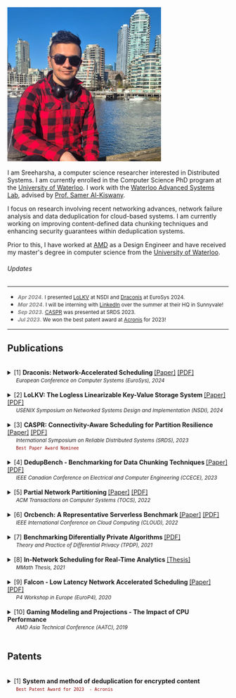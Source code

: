 <img src="Title_Image_2.jpg" width=350>

I am Sreeharsha, a computer science researcher interested in Distributed Systems. I am currently enrolled in the Computer Science PhD program at the [University of Waterloo](https://uwaterloo.ca/). I work with the [Waterloo Advanced Systems Lab](https://wasl.uwaterloo.ca/), advised by [Prof. Samer Al-Kiswany](https://cs.uwaterloo.ca/~alkiswan/index.html).

I focus on research involving recent networking advances, network failure analysis and data deduplication for cloud-based systems. I am currently working on improving content-defined data chunking techniques and enhancing security guarantees within deduplication systems.

Prior to this, I have worked at [AMD](https://www.amd.com/en.html) as a Design Engineer and have received my master's degree in computer science from the [University of Waterloo](https://uwaterloo.ca/).

###### Updates
---
 * <small> <font style="color:gray"><b><em>Apr 2024</em>.</b></font> I presented <a href="https://wasl.uwaterloo.ca/projects/lolkv/">LoLKV</a> at NSDI and <a href="https://wasl.uwaterloo.ca/projects/draconis/">Draconis</a> at EuroSys 2024. </small>   
 * <small> <font style="color:gray"><b><em>Mar 2024</em>.</b></font> I will be interning with <a href="https://www.linkedin.com/">LinkedIn</a> over the summer at their HQ in Sunnyvale! </small>  
 * <small> <font style="color:gray"><b><em>Sep 2023</em>.</b></font> <a href="https://wasl.uwaterloo.ca/projects/nifty/">CASPR</a> was presented at SRDS 2023. </small>  
 * <small> <font style="color:gray"><b><em>Jul 2023</em>.</b></font> We won the best patent award at <a href="https://www.acronis.com/en-us/">Acronis</a> for 2023! </small>
 ---
 
## Publications
<br>
<details> <summary> [1]
  <strong> Draconis: Network-Accelerated Scheduling </strong> <a href="https://dl.acm.org/doi/10.1145/3627703.3650060">[Paper]</a> <a href="https://cs.uwaterloo.ca/~alkiswan/papers/Draconis-EuroSys24.pdf">[PDF]</a> <br>
    &nbsp;&nbsp;&nbsp;&nbsp;&nbsp;<small><em>European Conference on Computer Systems (EuroSys), 2024</em></small> <br>
  </summary>
  
  &nbsp;&nbsp;&nbsp;&nbsp;&nbsp;&nbsp;&nbsp;&nbsp; <small> <em>Sreeharsha Udayashankar</em>, Ashraf Abdel-Hadi, Ali Mashtizadeh and Samer Al-Kiswany </small>
</details>

<br>
<details> <summary> [2]
  <strong>  LoLKV: The Logless Linearizable Key-Value Storage System </strong> <a href="https://www.usenix.org/conference/nsdi24/presentation/alquraan">[Paper]</a> <a href="https://cs.uwaterloo.ca/~alkiswan/papers/LoLKV-NSDI24.pdf">[PDF]</a> <br>  
    &nbsp;&nbsp;&nbsp;&nbsp;&nbsp;<small><em>USENIX Symposium on Networked Systems Design and Implementation (NSDI), 2024 </em></small> <br>
  </summary>
  
  &nbsp;&nbsp;&nbsp;&nbsp;&nbsp;&nbsp;&nbsp;&nbsp; <small>Ahmed Alquraan, <em>Sreeharsha Udayashankar</em>, Virendra Marathe, Bernard Wong and Samer Al-Kiswany</small>
</details>

<br>
<details> <summary> [3]
  <strong> CASPR: Connectivity-Aware Scheduling for Partition Resilience </strong> <a href="https://ieeexplore.ieee.org/abstract/document/10419277">[Paper]</a> <a href="https://cs.uwaterloo.ca/~alkiswan/papers/CASRP_SRDS23.pdf">[PDF]</a> <br>  
    &nbsp;&nbsp;&nbsp;&nbsp;&nbsp;<small><em>International Symposium on Reliable Distributed Systems (SRDS), 2023</em></small> <br>
  &nbsp;&nbsp;&nbsp;&nbsp;&nbsp;<code style="color:darkred"><small>Best Paper Award Nominee</small></code>
</summary>
  
  &nbsp;&nbsp;&nbsp;&nbsp;&nbsp;&nbsp;&nbsp;&nbsp; <small>Sara Qunaibi, <em>Sreeharsha Udayashankar</em> and Samer Al-Kiswany </small>
</details>

<br>
<details> <summary> [4]
   <strong>DedupBench - Benchmarking for Data Chunking Techniques </strong><a href="https://ieeexplore.ieee.org/document/10288834">[Paper]</a> <a href="https://cs.uwaterloo.ca/~alkiswan/papers/DedupBench_CCECE23.pdf">[PDF]</a><br>    
   &nbsp;&nbsp;&nbsp;&nbsp;&nbsp;<small><em>IEEE Canadian Conference on Electrical and Computer Engineering (CCECE), 2023</em></small>
  </summary>
  
  &nbsp;&nbsp;&nbsp;&nbsp;&nbsp;&nbsp;&nbsp;&nbsp; <small>Alan Liu, Abdelrahman Ba'ba', <em>Sreeharsha Udayashankar</em> and Samer Al-Kiswany</small>
</details>
<br>

<details> <summary> [5]
  <strong> Partial Network Partitioning </strong> <a href="https://dl.acm.org/doi/10.1145/3576192">[Paper]</a> <a href="https://cs.uwaterloo.ca/~alkiswan/papers/NIFTY_TOCS22.pdf">[PDF]</a><br>
  &nbsp;&nbsp;&nbsp;&nbsp;&nbsp;<small><em>ACM Transactions on Computer Systems (TOCS), 2022</em></small>
</summary>
  
  &nbsp;&nbsp;&nbsp;&nbsp;&nbsp;&nbsp;&nbsp;&nbsp;<small>Basil Alkhatib, <em>Sreeharsha Udayashankar</em>, Sara Qunaibi, Ahmed Alquraan, Mohammed Alfatafta, Wael Al-Manasrah, Alex Depoutovitch and Samer Al-Kiswany </small>
</details>
<br>

<details> <summary> [6]
 <strong> Orcbench: A Representative Serverless Benchmark </strong> <a href="https://ieeexplore.ieee.org/document/9860528")>[Paper]</a> <a href="https://rcs.uwaterloo.ca/~ryan/files/orcbench.pdf">[PDF]</a><br>
  &nbsp;&nbsp;&nbsp;&nbsp;&nbsp;<small><em>IEEE International Conference on Cloud Computing (CLOUD), 2022</em></small>
</summary>
 
  &nbsp;&nbsp;&nbsp;&nbsp;&nbsp;&nbsp;&nbsp;&nbsp; <small>Ryan Hancock, <em>Sreeharsha Udayashankar</em>, Ali Mashtizadeh and Samer Al-Kiswany</small>
</details>
<br>

<details> <summary> [7]
 <strong> Benchmarking Diferentially Private Algorithms </strong> <a href="https://tpdp.journalprivacyconfidentiality.org/2021/papers/NingUQKH21.pdf">[PDF]</a><br>
  &nbsp;&nbsp;&nbsp;&nbsp;&nbsp;<small><em>Theory and Practice of Differential Privacy (TPDP), 2021</em></small>
</summary>
   
  &nbsp;&nbsp;&nbsp;&nbsp;&nbsp;&nbsp;&nbsp;&nbsp; <small>Huiyi Ning, <em>Sreeharsha Udayashankar</em>, Sara Qunaibi, Karl Knopf and Xi He</small>
</details>
<br>

<details> <summary> [8]
 <strong> In-Network Scheduling for Real-Time Analytics </strong> <a href="https://uwspace.uwaterloo.ca/handle/10012/16922">[Thesis]</a><br>
  &nbsp;&nbsp;&nbsp;&nbsp;&nbsp;<small><em>MMath Thesis, 2021</em> </small>
</summary>
  
  &nbsp;&nbsp;&nbsp;&nbsp;&nbsp;&nbsp;&nbsp;&nbsp; <small><em>Sreeharsha Udayashankar</em></small>
</details>
<br>

<details> <summary> [9]
 <strong> Falcon - Low Latency Network Accelerated Scheduling </strong> <a href="https://dl.acm.org/doi/10.1145/3426744.3431322">[Paper]</a> <a href="https://cs.uwaterloo.ca/~alkiswan/papers/Falcon-EuroP420.pdf">[PDF]</a><br>  
&nbsp;&nbsp;&nbsp;&nbsp;&nbsp;<small><em>P4 Workshop in Europe (EuroP4), 2020</em></small>
  
</summary>
  
  &nbsp;&nbsp;&nbsp;&nbsp;&nbsp;&nbsp;&nbsp;&nbsp; <small>Ibrahim Kettaneh, <em>Sreeharsha Udayashankar</em>, Ashraf Abdel-Hadi, Robin Grosman and Samer Al-Kiswany</small>
</details>
<br>

<details> <summary> [10]
 <strong> Gaming Modeling and Projections - The Impact of CPU Performance </strong><br>
  &nbsp;&nbsp;&nbsp;&nbsp;&nbsp;<small><em>AMD Asia Technical Conference (AATC), 2019</em></small>
</summary>
  
  &nbsp;&nbsp;&nbsp;&nbsp;&nbsp;&nbsp;&nbsp;&nbsp; <small><em>Sreeharsha Udayashankar</em>, Saumya Chandra and Don Cherepacha</small>
</details>
<br>

## Patents
<br>
<details> 
  <summary> [1]
    <strong> System and method of deduplication for encrypted content </strong> <br>
    &nbsp;&nbsp;&nbsp;&nbsp;&nbsp;<code style="color:darkred"><small>Best Patent Award for 2023  - Acronis</small></code>
  </summary>
  
  &nbsp;&nbsp;&nbsp;&nbsp;&nbsp;&nbsp;&nbsp;&nbsp;<small><em>Sreeharsha Udayashankar</em>, Abdelrahman Ba'ba', Samer Al-Kiswany, Serg Bell and Stanislav Protasov</small>
</details>
<br>





